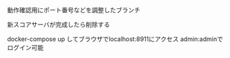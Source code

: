 
動作確認用にポート番号などを調整したブランチ

新スコアサーバが完成したら削除する

docker-compose up してブラウザでlocalhost:8911にアクセス
admin:adminでログイン可能
